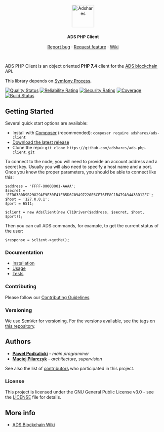 <p align="center">
  <a href="https://adshares.net/">
    <img src="https://adshares.net/logos/ads.svg" alt="Adshares" width=72 height=72>
  </a>
  <h3 align="center"><small>ADS PHP Client</small></h3>
  <p align="center">
    <a href="https://github.com/adshares/ads-php-client/issues/new?template=bug_report.md&labels=Bug">Report bug</a>
    ·
    <a href="https://github.com/adshares/ads-php-client/issues/new?template=feature_request.md&labels=New%20Feature">Request feature</a>
    ·
    <a href="https://github.com/adshares/ads-php-client/wiki">Wiki</a>
  </p>
</p>

<br>

ADS PHP Client is an object oriented **PHP 7.4** client for the [ADS blockchain](https://github.com/adshares/ads) API.

This library depends on [Symfony Process](http://symfony.com/doc/current/components/process.html).


[![Quality Status](https://sonarcloud.io/api/project_badges/measure?project=adshares-ads-php-client&metric=alert_status)](https://sonarcloud.io/dashboard?id=adshares-ads-php-client)
[![Reliability Rating](https://sonarcloud.io/api/project_badges/measure?project=adshares-ads-php-client&metric=reliability_rating)](https://sonarcloud.io/dashboard?id=adshares-ads-php-client)
[![Security Rating](https://sonarcloud.io/api/project_badges/measure?project=adshares-ads-php-client&metric=security_rating)](https://sonarcloud.io/dashboard?id=adshares-ads-php-client)
[![Coverage](https://sonarcloud.io/api/project_badges/measure?project=adshares-ads-php-client&metric=coverage)](https://sonarcloud.io/dashboard?id=adshares-ads-php-client)
[![Build Status](https://travis-ci.org/adshares/ads-php-client.svg?branch=master)](https://travis-ci.org/adshares/ads-php-client)


## Getting Started

Several quick start options are available:

- Install with [Composer](https://getcomposer.org/) (recommended): `composer require adshares/ads-client`
- [Download the latest release](https://github.com/adshares/ads-php-client/releases/latest)
- Clone the repo: `git clone https://github.com/adshares/ads-php-client.git`

To connect to the node, you will need to provide an account address and a secret key.
Usually you will also need to specify a host name and a port.
Once you know the proper parameters, you should be able to connect like this:

```
$address = 'FFFF-00000001-AAAA';
$secret = 'EFD0380D9B29829AE9F30F41E85D6C09A97220E6CF76FE8C1B479A34A38D12EC';
$host = '127.0.0.1';
$port = 6511;

$client = new AdsClient(new CliDriver($address, $secret, $host, $port));
```

Then you can call ADS commands, for example, to get the current status of the user:

```
$response = $client->getMe();
```

### Documentation

- [Installation](https://github.com/adshares/php-ads-client/wiki#installation)
- [Usage](https://github.com/adshares/php-ads-client/wiki#usage)
- [Tests](https://github.com/adshares/php-ads-client/wiki#tests)

### Contributing

Please follow our [Contributing Guidelines](docs/CONTRIBUTING.md)

### Versioning

We use [SemVer](http://semver.org/) for versioning. For the versions available, see the [tags on this repository](https://github.com/adshares/ads-php-client/tags). 


## Authors

- **[Paweł Podkalicki](https://github.com/PawelPodkalicki)** - _main programmer_
- **[Maciej Pilarczyk](https://github.com/m-pilarczyk)** - _architecture, supervision_

See also the list of [contributors](https://github.com/adshares/ads-php-client/contributors) who participated in this project.

### License

This project is licensed under the GNU General Public License v3.0 - see the [LICENSE](LICENSE) file for details.

## More info

- [ADS Blockchain Wiki](https://github.com/adshares/ads/wiki)
